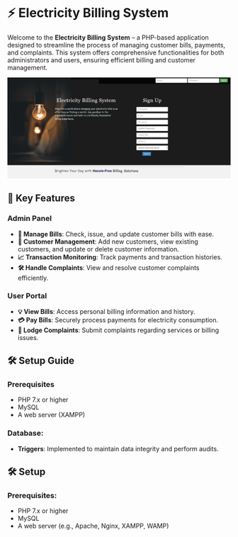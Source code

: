 # ⚡ Electricity Billing System

Welcome to the **Electricity Billing System** – a PHP-based application designed to streamline the process of managing customer bills, payments, and complaints. This system offers comprehensive functionalities for both administrators and users, ensuring efficient billing and customer management.

![Electricity Billing System](./screenshots/main.jpg)

## 🌟 Key Features

### Admin Panel
- **🧾 Manage Bills**: Check, issue, and update customer bills with ease.
- **👥 Customer Management**: Add new customers, view existing customers, and update or delete customer information.
- **📈 Transaction Monitoring**: Track payments and transaction histories.
- **🛠️ Handle Complaints**: View and resolve customer complaints efficiently.

### User Portal
- **💡 View Bills**: Access personal billing information and history.
- **💳 Pay Bills**: Securely process payments for electricity consumption.
- **📣 Lodge Complaints**: Submit complaints regarding services or billing issues.

## 🛠️ Setup Guide

### Prerequisites
- PHP 7.x or higher
- MySQL
- A web server (XAMPP)

### Database:
- **Triggers**: Implemented to maintain data integrity and perform audits.

## 🛠️ Setup

### Prerequisites:
- PHP 7.x or higher
- MySQL
- A web server (e.g., Apache, Nginx, XAMPP, WAMP)


